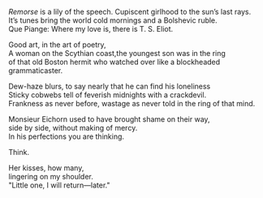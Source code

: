 _Remorse_ is a lily of the speech. Cupiscent girlhood to the sun’s last rays.  
It’s tunes bring the world cold mornings and a Bolshevic ruble.  
Que Piange: Where my love is, there is T. S. Eliot.  

Good art, in the art of poetry,  
A woman on the Scythian coast,the youngest son was in the ring  
of that old Boston hermit who watched over like a blockheaded grammaticaster.  

Dew-haze blurs, to say nearly that he can find his loneliness  
Sticky cobwebs tell of feverish midnights with a crackdevil.   
Frankness as never before, wastage as never told in the ring of that mind.  

Monsieur Eichorn used to have brought shame on their way,  
side by side, without making of mercy.  
In his perfections you are thinking.  

Think.

Her kisses, how many,  
lingering on my shoulder.  
"Little one, I will return—later."  
